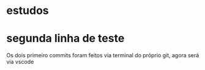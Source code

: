 # estudos
# segunda linha de teste
Os dois primeiro commits foram feitos via terminal do próprio git, agora será via vscode